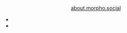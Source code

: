 ﻿<header>
  <a href="/">about.morpho.social</a>
  <nav>
    <ul>
      <li><a href="https://bsky.app/profile/{{ site.did }}"><i class="fa-bluesky fa-2x"></i></a></li>
      <li><a href="https://github.com/{{ site.github }}"><i class="fa-github fa-2x"></i></a></li>
    </ul>
  </nav>
</header>
